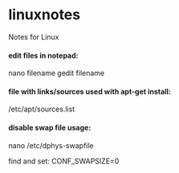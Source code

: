 # linuxnotes
Notes for Linux

#### edit files in notepad:
nano filename
gedit filename

#### file with links/sources used with apt-get install:
/etc/apt/sources.list

#### disable swap file usage:
nano /etc/dphys-swapfile

find and set: CONF_SWAPSIZE=0
